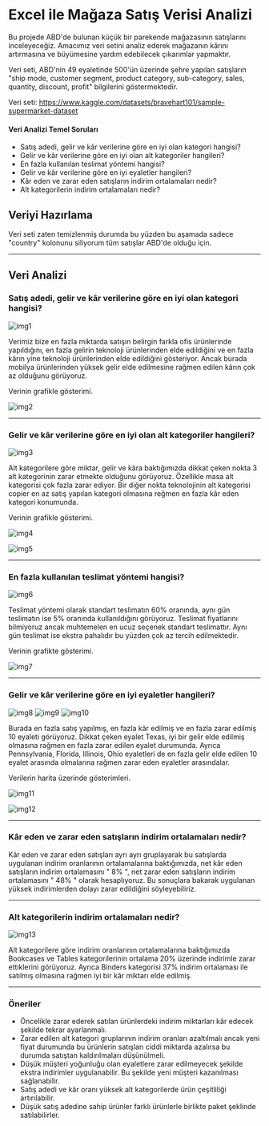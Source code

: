 
# Excel ile Mağaza Satış Verisi Analizi 

Bu projede ABD'de bulunan küçük bir parekende mağazasının satışlarını inceleyeceğiz.
Amacımız veri setini analiz ederek mağazanın kârını artırmasına ve büyümesine 
yardım edebilecek çıkarımlar yapmaktır.

Veri seti, ABD'nin 49 eyaletinde 500'ün üzerinde şehre yapılan satışların "ship mode, customer segment, 
product category, sub-category, sales, quantity, discount, profit" bilgilerini göstermektedir.

Veri seti: https://www.kaggle.com/datasets/bravehart101/sample-supermarket-dataset

#### Veri Analizi Temel Soruları
- Satış adedi, gelir ve kâr verilerine göre en iyi olan kategori hangisi?
- Gelir ve kâr verilerine göre en iyi olan alt kategoriler hangileri?
- En fazla kullanılan teslimat yöntemi hangisi?
- Gelir ve kâr verilerine göre en iyi eyaletler hangileri?
- Kâr eden ve zarar eden satışların indirim ortalamaları nedir?
- Alt kategorilerin indirim ortalamaları nedir?


## Veriyi Hazırlama
Veri seti zaten temizlenmiş durumda bu yüzden bu aşamada sadece "country" kolonunu siliyorum tüm satışlar 
ABD'de olduğu için. 

---

## Veri Analizi

### Satış adedi, gelir ve kâr verilerine göre en iyi olan kategori hangisi?

![img1](img/quantity-sales-profit-by-category.png)

Verimiz bize en fazla miktarda satışın belirgin farkla ofis ürünlerinde yapıldığını, 
en fazla gelirin teknoloji ürünlerinden elde edildiğini ve en fazla kârın yine teknoloji 
ürünlerinden elde edildiğini gösteriyor. Ancak burada mobilya ürünlerinden
yüksek gelir elde edilmesine rağmen edilen kârın çok az olduğunu görüyoruz.

Verinin grafikle gösterimi.

![img2](img/quantity-sales-profit-by-category-chart.png)

---

### Gelir ve kâr verilerine göre en iyi olan alt kategoriler hangileri?

![img3](img/quantity-sales-profit-by-subcategory.png)

Alt kategorilere göre miktar, gelir ve kâra baktığımızda dikkat çeken nokta 3 alt kategorinin 
zarar etmekte olduğunu görüyoruz. Özellikle masa alt kategorisi çok fazla zarar ediyor.
Bir diğer nokta teknolojinin alt kategorisi copier en az satış yapılan kategori olmasına reğmen
en fazla kâr eden kategori konumunda.

Verinin grafikle gösterimi.

![img4](img/sales-by-subcategory.png)

![img5](img/profit-by-subcategory.png)

---

### En fazla kullanılan teslimat yöntemi hangisi?

![img6](img/ship-mode.png)

Teslimat yöntemi olarak standart teslimatın 60% oranında, aynı gün teslimatın ise 
5% oranında kullanıldığını görüyoruz. Teslimat fiyatlarını bilmiyoruz ancak 
muhtemelen en ucuz seçenek standart teslimattır. Aynı gün teslimat ise ekstra pahalıdır bu yüzden
çok az tercih edilmektedir.

Verinin grafikte gösterimi.

![img7](img/ship-mode-chart.png)

---

### Gelir ve kâr verilerine göre en iyi eyaletler hangileri?

![img8](img/sales-by-state.png) ![img9](img/profit-by-state.png) ![img10](img/negatif-profit-by-state.png) 

Burada en fazla satış yapılmış, en fazla kâr edilmiş ve en fazla zarar edilmiş 10 eyaleti görüyoruz. 
Dikkat çeken eyalet Texas, iyi bir gelir elde edilmiş olmasına rağmen en fazla zarar edilen eyalet durumunda.
Ayrıca Pennsylvania, Florida, Illinois, Ohio eyaletleri de en fazla gelir elde edilen 10 eyalet arasında olmalarına 
rağmen zarar eden eyaletler arasındalar.

Verilerin harita üzerinde gösterimleri.

![img11](img/sales-map.png)

![img12](img/profit-map.png)

---

### Kâr eden ve zarar eden satışların indirim ortalamaları nedir?

Kâr eden ve zarar eden satışları ayrı ayrı gruplayarak bu satışlarda uygulanan indirim oranlarının ortalamalarına baktığımızda, 
net kâr eden satışların indirim ortalamasını " 8% ", net zarar eden satışların indirim ortalamasını " 48% " 
olarak hesaplıyoruz. Bu sonuçlara bakarak uygulanan yüksek indirimlerden dolayı zarar edildiğini söyleyebiliriz.

---

### Alt kategorilerin indirim ortalamaları nedir?

![img13](img/discount-by-subcategory.png)

Alt kategorilere göre indirim oranlarının ortalamalarına baktığımızda Bookcases ve Tables kategorilerinin ortalama 20% üzerinde indirimle zarar 
ettiklerini görüyoruz. Ayrıca Binders kategorisi 37% indirim ortalaması ile satılmış olmasına rağmen iyi bir kâr miktarı elde edilmiş.

---

### Öneriler

- Öncelikle zarar ederek satılan ürünlerdeki indirim miktarları kâr edecek şekilde tekrar ayarlanmalı.
- Zarar edilen alt kategori gruplarının indirim oranları azaltılmalı ancak yeni fiyat durumunda bu ürünlerin satışları ciddi miktarda azalırsa bu durumda 
satıştan kaldırılmaları düşünülmeli.
- Düşük müşteri yoğunluğu olan eyaletlere zarar edilmeyecek şekilde ekstra indirimler uygulanabilir. Bu şekilde yeni müşteri kazanılması sağlanabilir.
- Satış adedi ve kâr oranı yüksek alt kategorilerde ürün çeşitliliği artırılabilir.
- Düşük satış adedine sahip ürünler farklı ürünlerle birlikte paket şeklinde satılabilirler.


